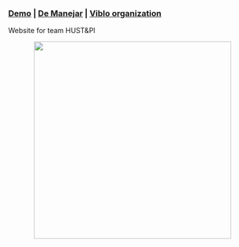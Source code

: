 ### [Demo](https://piandhust.github.io/) | [De Manejar](https://demanejar.github.io/) | [Viblo organization](https://viblo.asia/o/piandhust)
Website for team HUST&amp;PI

<div id="header" align="center">
  <img src="https://raw.githubusercontent.com/piandhust/piandhust.github.io/master/image/piandhust.png" width="400"/>
</div>
